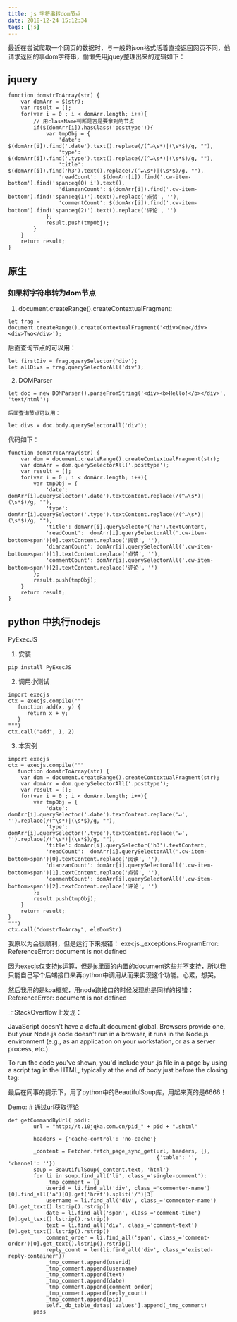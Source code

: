 ```yaml
---
title: js 字符串转dom节点
date: 2018-12-24 15:12:34
tags: [js]
---
```


最近在尝试爬取一个网页的数据时，与一般的json格式活着直接返回网页不同，他请求返回的事dom字符串，偷懒先用jquey整理出来的逻辑如下：

## jquery

```
function domstrToArray(str) {
    var domArr = $(str);
    var result = [];
    for(var i = 0 ; i < domArr.length; i++){
        // 用className判断是否是要拿到的节点
        if($(domArr[i]).hasClass('posttype')){
            var tmpObj = {
                'date': $(domArr[i]).find('.date').text().replace(/(^↵\s*)|(\s*$)/g, ""),
                'type': $(domArr[i]).find('.type').text().replace(/(^↵\s*)|(\s*$)/g, ""),
                'title': $(domArr[i]).find('h3').text().replace(/(^↵\s*)|(\s*$)/g, ""),
                'readCount':  $(domArr[i]).find('.cw-item-bottom').find('span:eq(0) i').text(),
                'dianzanCount': $(domArr[i]).find('.cw-item-bottom').find('span:eq(1)').text().replace('点赞', ''),
                'commentCount': $(domArr[i]).find('.cw-item-bottom').find('span:eq(2)').text().replace('评论', '')
            };
            result.push(tmpObj);
        }
    }
    return result;
}
```


## 原生

### 如果将字符串转为dom节点
1. document.createRange().createContextualFragment:
   
```
let frag = document.createRange().createContextualFragment('<div>One</div><div>Two</div>');
```
 后面查询节点的可以用：
   

```
let firstDiv = frag.querySelector('div');
let allDivs = frag.querySelectorAll('div');
```
    
    
2. DOMParser
    
```
let doc = new DOMParser().parseFromString('<div><b>Hello!</b></div>', 'text/html');
```
    后面查询节点可以用：
    
```
let divs = doc.body.querySelectorAll('div');
```
代码如下：

```
function domstrToArray(str) {
    var dom = document.createRange().createContextualFragment(str);
    var domArr = dom.querySelectorAll('.posttype');
    var result = [];
    for(var i = 0 ; i < domArr.length; i++){
        var tmpObj = {
            'date': domArr[i].querySelector('.date').textContent.replace(/(^↵\s*)|(\s*$)/g, ""),
            'type': domArr[i].querySelector('.type').textContent.replace(/(^↵\s*)|(\s*$)/g, ""),
            'title': domArr[i].querySelector('h3').textContent,
            'readCount':  domArr[i].querySelectorAll('.cw-item-bottom>span')[0].textContent.replace('阅读', ''),
            'dianzanCount': domArr[i].querySelectorAll('.cw-item-bottom>span')[1].textContent.replace('点赞', ''),
            'commentCount': domArr[i].querySelectorAll('.cw-item-bottom>span')[2].textContent.replace('评论', '')
        };
        result.push(tmpObj);
    }
	return result;
}
```


## python 中执行nodejs
PyExecJS

1. 安装
 
```
pip install PyExecJS 
```
 
2. 调用小测试

```
import execjs
ctx = execjs.compile("""
   function add(x, y) {
      return x + y;
   }
""")
ctx.call("add", 1, 2)
```

3. 本案例

```
import execjs
ctx = execjs.compile("""
   function domstrToArray(str) {
    var dom = document.createRange().createContextualFragment(str);
    var domArr = dom.querySelectorAll('.posttype');
    var result = [];
    for(var i = 0 ; i < domArr.length; i++){
        var tmpObj = {
            'date': domArr[i].querySelector('.date').textContent.replace('↵', '').replace(/(^\s*)|(\s*$)/g, ""),
            'type': domArr[i].querySelector('.type').textContent.replace('↵', '').replace(/(^\s*)|(\s*$)/g, ""),
            'title': domArr[i].querySelector('h3').textContent,
            'readCount':  domArr[i].querySelectorAll('.cw-item-bottom>span')[0].textContent.replace('阅读', ''),
            'dianzanCount': domArr[i].querySelectorAll('.cw-item-bottom>span')[1].textContent.replace('点赞', ''),
            'commentCount': domArr[i].querySelectorAll('.cw-item-bottom>span')[2].textContent.replace('评论', '')
        };
        result.push(tmpObj);
    }
	return result;
}
""")
ctx.call("domstrToArray", eleDomStr)
```

我原以为会很顺利，但是运行下来报错：
execjs._exceptions.ProgramError: ReferenceError: document is not defined

因为execjs仅支持js运算，但是js里面的内置的document这些并不支持，所以我只能自己写个后端接口来再python中调用从而来实现这个功能。心累，想哭。

然后我用的是koa框架，用node跑接口的时候发现也是同样的报错：
 ReferenceError: document is not defined

上StackOverflow上发现：

JavaScript doesn't have a default document global. Browsers provide one, but your Node.js code doesn't run in a browser, it runs in the Node.js environment (e.g., as an application on your workstation, or as a server process, etc.).

To run the code you've shown, you'd include your .js file in a page by using a script tag in the HTML, typically at the end of body just before the closing </body> tag:

最后在同事的提示下，用了python中的BeautifulSoup库，用起来真的是6666！

Demo:
    # 通过url获取评论
    
    
```
def getCommandByUrl( pid):
        url = "http://t.10jqka.com.cn/pid_" + pid + ".shtml"

        headers = {'cache-control': 'no-cache'}

        _content = Fetcher.fetch_page_sync_get(url, headers, {},
                                               {'table': '', 'channel': ''})
        soup = BeautifulSoup(_content.text, 'html')
        for li in soup.find_all('li', class_='single-comment'):
            _tmp_comment = []
            userid = li.find_all('div', class_='commenter-name')[0].find_all('a')[0].get('href').split('/')[3]
            username = li.find_all('div', class_='commenter-name')[0].get_text().lstrip().rstrip()
            date = li.find_all('span', class_='comment-time')[0].get_text().lstrip().rstrip()
            text = li.find_all('div', class_='comment-text')[0].get_text().lstrip().rstrip()
            comment_order = li.find_all('span', class_='comment-order')[0].get_text().lstrip().rstrip()
            reply_count = len(li.find_all('div', class_='existed-reply-container'))
            _tmp_comment.append(userid)
            _tmp_comment.append(username)
            _tmp_comment.append(text)
            _tmp_comment.append(date)
            _tmp_comment.append(comment_order)
            _tmp_comment.append(reply_count)
            _tmp_comment.append(pid)
            self._db_table_datas['values'].append(_tmp_comment)
        pass
        
```


